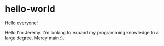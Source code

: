 # hello-world

Hello everyone!

Hello I'm Jeremy. I'm looking to expand my programming knowledge to a large degree. 
Mercy main :).
